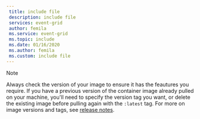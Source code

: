 ```yaml
---
 title: include file
 description: include file
 services: event-grid
 author: femila
 ms.service: event-grid
 ms.topic: include
 ms.date: 01/16/2020
 ms.author: femila
 ms.custom: include file
---
```


>[!NOTE]
> Always check the version of your image to ensure it has the feautures you require. If you have a previous version of the container image already pulled on your machine, you'll need to specify the version tag you want, or delete the existing image before pulling again with the `:latest` tag. For more on image versions and tags, see [release notes](../articles/event-grid/edge/release-notes.md).
